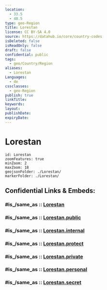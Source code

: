 ```yaml
---
location:
  - 33.5
  - 48.5
type: geo-Region
title: Lorestan
license: CC BY-SA 4.0
source: https://datahub.io/core/country-codes
isDeleted: false
isReadOnly: false
draft: false
confidential: public
tags:
  - geo/Country/Region
aliases:
  - Lorestan
Languages:
  - de
cssclasses:
  - geo-Region
publish: true
linkTitle:
keywords:
layout:
publishDate:
expiryDate:
---
```


# Lorestan

```leaflet
id: Lorestan
zoomFeatures: true 
minZoom: 2 
maxZoom: 18
geojsonFolder: ./Lorestan/
markerFolder: ./Lorestan/
```


## Confidential Links & Embeds: 

### #is_/same_as :: [Lorestan](/_Standards/Earth/Continent/Asia/Asia~West/Iran/provinces~Iran/Lorestan.md) 

### #is_/same_as :: [Lorestan.public](/_public/Earth/Continent/Asia/Asia~West/Iran/provinces~Iran/Lorestan.public.md) 

### #is_/same_as :: [Lorestan.internal](/_internal/Earth/Continent/Asia/Asia~West/Iran/provinces~Iran/Lorestan.internal.md) 

### #is_/same_as :: [Lorestan.protect](/_protect/Earth/Continent/Asia/Asia~West/Iran/provinces~Iran/Lorestan.protect.md) 

### #is_/same_as :: [Lorestan.private](/_private/Earth/Continent/Asia/Asia~West/Iran/provinces~Iran/Lorestan.private.md) 

### #is_/same_as :: [Lorestan.personal](/_personal/Earth/Continent/Asia/Asia~West/Iran/provinces~Iran/Lorestan.personal.md) 

### #is_/same_as :: [Lorestan.secret](/_secret/Earth/Continent/Asia/Asia~West/Iran/provinces~Iran/Lorestan.secret.md)

